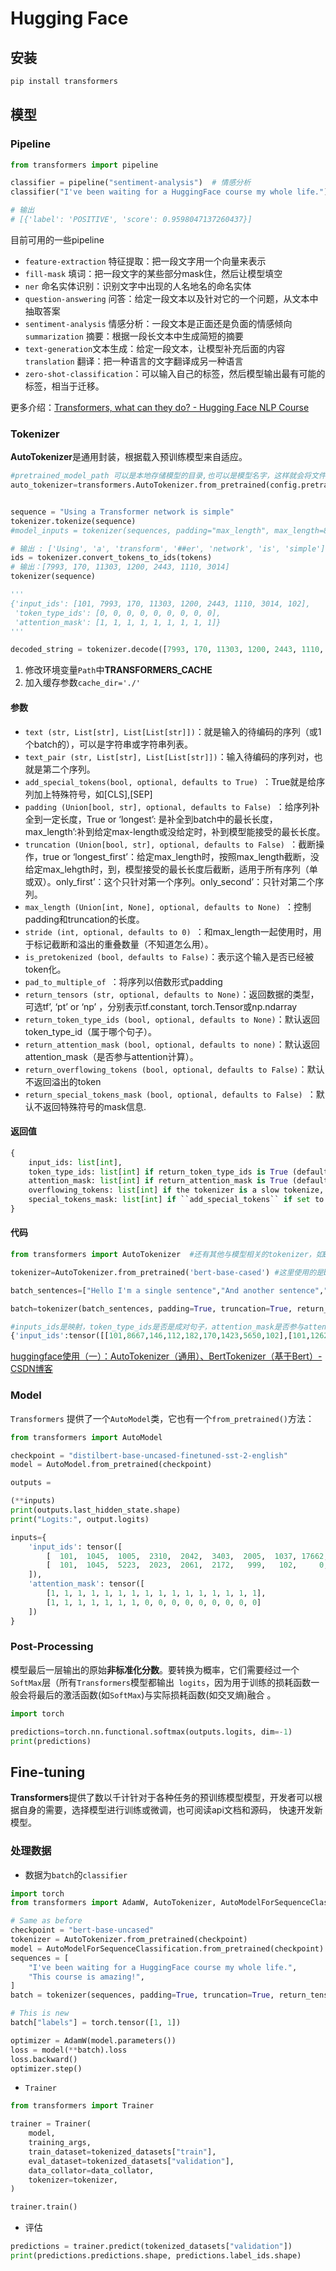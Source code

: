 # Hugging Face



## 安装

```sh
pip install transformers
```



## 模型

### Pipeline

```python
from transformers import pipeline

classifier = pipeline("sentiment-analysis")  # 情感分析
classifier("I've been waiting for a HuggingFace course my whole life.")

# 输出
# [{'label': 'POSITIVE', 'score': 0.9598047137260437}]
```

目前可用的一些pipeline

- `feature-extraction` 特征提取：把一段文字用一个向量来表示
- `fill-mask` 填词：把一段文字的某些部分mask住，然后让模型填空
- `ner` 命名实体识别：识别文字中出现的人名地名的命名实体
- `question-answering` 问答：给定一段文本以及针对它的一个问题，从文本中抽取答案
- `sentiment-analysis` 情感分析：一段文本是正面还是负面的情感倾向
  `summarization` 摘要：根据一段长文本中生成简短的摘要
- `text-generation`文本生成：给定一段文本，让模型补充后面的内容
  `translation` 翻译：把一种语言的文字翻译成另一种语言
- `zero-shot-classification`：可以输入自己的标签，然后模型输出最有可能的标签，相当于迁移。

更多介绍：[Transformers, what can they do? - Hugging Face NLP Course](https://huggingface.co/learn/nlp-course/chapter1/3?fw=pt)



### Tokenizer

**AutoTokenizer**是通用封装，根据载入预训练模型来自适应。

```python
#pretrained_model_path 可以是本地存储模型的目录,也可以是模型名字，这样就会将文件进行缓存
auto_tokenizer=transformers.AutoTokenizer.from_pretrained(config.pretrained_model_path) 


sequence = "Using a Transformer network is simple"
tokenizer.tokenize(sequence)
#model_inputs = tokenizer(sequences, padding="max_length", max_length=8)

# 输出 : ['Using', 'a', 'transform', '##er', 'network', 'is', 'simple']
ids = tokenizer.convert_tokens_to_ids(tokens)
# 输出：[7993, 170, 11303, 1200, 2443, 1110, 3014]
tokenizer(sequence)

'''
{'input_ids': [101, 7993, 170, 11303, 1200, 2443, 1110, 3014, 102],
 'token_type_ids': [0, 0, 0, 0, 0, 0, 0, 0, 0],
 'attention_mask': [1, 1, 1, 1, 1, 1, 1, 1, 1]}
'''

decoded_string = tokenizer.decode([7993, 170, 11303, 1200, 2443, 1110, 3014])
```

1. 修改环境变量`Path`中**TRANSFORMERS_CACHE**
2. 加入缓存参数`cache_dir='./'`

#### **参数**

- `text (str, List[str], List[List[str]])`：就是输入的待编码的序列（或1个batch的），可以是字符串或字符串列表。
- `text_pair (str, List[str], List[List[str]])`：输入待编码的序列对，也就是第二个序列。
- `add_special_tokens(bool, optional, defaults to True) `：True就是给序列加上特殊符号，如[CLS],[SEP]
- `padding (Union[bool, str], optional, defaults to False) `：给序列补全到一定长度，True or ‘longest’: 是补全到batch中的最长长度，max_length’:补到给定max-length或没给定时，补到模型能接受的最长长度。
- `truncation (Union[bool, str], optional, defaults to False) `：截断操作，true or ‘longest_first’：给定max_length时，按照max_length截断，没给定max_lehgth时，到，模型接受的最长长度后截断，适用于所有序列（单或双）。only_first’：这个只针对第一个序列。only_second’：只针对第二个序列。
- `max_length (Union[int, None], optional, defaults to None) `：控制padding和truncation的长度。
- `stride (int, optional, defaults to 0) `：和max_length一起使用时，用于标记截断和溢出的重叠数量（不知道怎么用）。
- `is_pretokenized (bool, defaults to False)`：表示这个输入是否已经被token化。
- `pad_to_multiple_of `：将序列以倍数形式padding
- `return_tensors (str, optional, defaults to None)`：返回数据的类型，可选tf’, ‘pt’ or ‘np’ ，分别表示tf.constant, torch.Tensor或np.ndarray
- `return_token_type_ids (bool, optional, defaults to None)`：默认返回token_type_id（属于哪个句子）。
- `return_attention_mask (bool, optional, defaults to none)`：默认返回attention_mask（是否参与attention计算）。
- `return_overflowing_tokens (bool, optional, defaults to False)`：默认不返回溢出的token
- `return_special_tokens_mask (bool, optional, defaults to False) `：默认不返回特殊符号的mask信息.

#### **返回值**

```python
{
    input_ids: list[int],
    token_type_ids: list[int] if return_token_type_ids is True (default)
    attention_mask: list[int] if return_attention_mask is True (default)
    overflowing_tokens: list[int] if the tokenizer is a slow tokenize, else a List[List[int]] if a ``max_length`` is specified and ``return_overflowing_tokens=True``
    special_tokens_mask: list[int] if ``add_special_tokens`` if set to ``True``and return_special_tokens_mask is True
}
```

#### 代码

```python
from transformers import AutoTokenizer  #还有其他与模型相关的tokenizer，如BertTokenizer

tokenizer=AutoTokenizer.from_pretrained('bert-base-cased') #这里使用的是bert的基础版（12层），区分大小写，实例化一个tokenizer

batch_sentences=["Hello I'm a single sentence","And another sentence","And the very very last one"]

batch=tokenizer(batch_sentences, padding=True, truncation=True, return_tensors="pt")

#inputs_ids是映射，token_type_ids是否是成对句子，attention_mask是否参与attention计算
{'input_ids':tensor([[101,8667,146,112,182,170,1423,5650,102],[101,1262,1330,5650,102,0,0,0,0],[101,1262,1103,1304,1304,1314,1141,102,0]]),'token_type_ids':tensor([[0,0,0,0,0,0,0,0,0],[0,0,0,0,0,0,0,0,0],[0,0,0,0,0,0,0,0,0]]),'attention_mask':tensor([[1,1,1,1,1,1,1,1,1],[1,1,1,1,1,0,0,0,0],[1,1,1,1,1,1,1,1,0]])}
```

[huggingface使用（一）：AutoTokenizer（通用）、BertTokenizer（基于Bert）-CSDN博客](https://blog.csdn.net/u013250861/article/details/124535020)

### **Model**

`Transformers` 提供了一个`AutoModel`类，它也有一个`from_pretrained()`方法：

```python
from transformers import AutoModel

checkpoint = "distilbert-base-uncased-finetuned-sst-2-english"
model = AutoModel.from_pretrained(checkpoint)

outputs = 

(**inputs)
print(outputs.last_hidden_state.shape)
print("Logits:", output.logits)

inputs={
    'input_ids': tensor([
        [  101,  1045,  1005,  2310,  2042,  3403,  2005,  1037, 17662, 12172, 2607,  2026,  2878,  2166,  1012,   102],
        [  101,  1045,  5223,  2023,  2061,  2172,   999,   102,     0,     0,     0,     0,     0,     0,     0,     0]
    ]), 
    'attention_mask': tensor([
        [1, 1, 1, 1, 1, 1, 1, 1, 1, 1, 1, 1, 1, 1, 1, 1],
        [1, 1, 1, 1, 1, 1, 1, 0, 0, 0, 0, 0, 0, 0, 0, 0]
    ])
}

```



### Post-Processing

模型最后一层输出的原始**非标准化分数**。要转换为概率，它们需要经过一个`SoftMax`层（所有` Transformers `模型都输出` logits`，因为用于训练的损耗函数一般会将最后的激活函数(如`SoftMax`)与实际损耗函数(如交叉熵)融合 。

```python
import torch

predictions=torch.nn.functional.softmax(outputs.logits, dim=-1)
print(predictions)
```



## Fine-tuning

**Transformers**提供了数以千计针对于各种任务的预训练模型模型，开发者可以根据自身的需要，选择模型进行训练或微调，也可阅读api文档和源码， 快速开发新模型。

### 处理数据

* 数据为`batch`的`classifier`

```python
import torch
from transformers import AdamW, AutoTokenizer, AutoModelForSequenceClassification

# Same as before
checkpoint = "bert-base-uncased"
tokenizer = AutoTokenizer.from_pretrained(checkpoint)
model = AutoModelForSequenceClassification.from_pretrained(checkpoint)
sequences = [
    "I've been waiting for a HuggingFace course my whole life.",
    "This course is amazing!",
]
batch = tokenizer(sequences, padding=True, truncation=True, return_tensors="pt")

# This is new
batch["labels"] = torch.tensor([1, 1])

optimizer = AdamW(model.parameters())
loss = model(**batch).loss
loss.backward()
optimizer.step()
```

* `Trainer`

```python
from transformers import Trainer

trainer = Trainer(
    model,
    training_args,
    train_dataset=tokenized_datasets["train"],
    eval_dataset=tokenized_datasets["validation"],
    data_collator=data_collator,
    tokenizer=tokenizer,
)

trainer.train() 
```

* 评估

```python
predictions = trainer.predict(tokenized_datasets["validation"])
print(predictions.predictions.shape, predictions.label_ids.shape)
```

